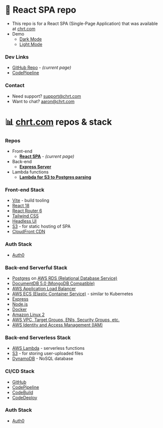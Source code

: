 # :file_folder: React SPA repo

- This repo is for a React SPA (Single-Page Application) that was available at [chrt.com](https://chrt.com)
- Demo
  - [Dark Mode](https://www.youtube.com/watch?v=PW_yyotQSdE)
  - [Light Mode](https://www.youtube.com/watch?v=eKPZmSY25zA)

### Dev Links

- [GitHub Repo](https://github.com/chrtHub/chrt-vite/) - _(current page)_
- [CodePipeline](https://us-east-1.console.aws.amazon.com/codesuite/codepipeline/pipelines/chrt-vite/view?region=us-east-1)

### Contact

- Need support? support@chrt.com
- Want to chat? aaron@chrt.com

# :bar_chart: [chrt.com](https://chrt.com) repos & stack

### Repos

- Front-end
  - **[React SPA](https://github.com/chrtHub/chrt-vite/)** - _(current page)_
- Back-end
  - **[Express Server](https://github.com/chrtHub/postgres-tradingdata)**
- Lambda functions
  - **[Lambda for S3 to Postgres parsing](https://github.com/chrtHub/lambda-chrtUserTradingData-S3-to-RDS-PostgreSQL)**

### Front-end Stack

- [Vite](https://vitejs.dev/) - build tooling
- [React 18](https://reactjs.org/)
- [React Router 6](https://reactrouter.com/en/main)
- [Tailwind CSS](https://tailwindcss.com/)
- [Headless UI](https://headlessui.com/)
- [S3](https://docs.aws.amazon.com/AmazonS3/latest/userguide/Welcome.html) - for static hosting of SPA
- [CloudFront CDN](https://docs.aws.amazon.com/AmazonCloudFront/latest/DeveloperGuide/Introduction.html)

### Auth Stack

- [Auth0](https://auth0.com/)

### Back-end Serverful Stack

- [Postgres](https://www.postgresql.org/) on [AWS RDS (Relational Database Service)](https://docs.aws.amazon.com/AmazonRDS/latest/UserGuide/Welcome.html)
- [DocumentDB 5.0 (MongoDB Compatible)](https://docs.aws.amazon.com/documentdb/latest/developerguide/what-is.html)
- [AWS Application Load Balancer](https://docs.aws.amazon.com/elasticloadbalancing/latest/application/introduction.html)
- [AWS ECS (Elastic Container Service)](https://docs.aws.amazon.com/AmazonECS/latest/developerguide/Welcome.html) - similar to Kubernetes
- [Express](https://expressjs.com/)
- [Node.js](https://nodejs.org/en/)
- [Docker](https://www.docker.com/)
- [Amazon Linux 2](https://aws.amazon.com/amazon-linux-2/)
- [AWS VPC, Target Groups, ENIs, Security Groups, etc.](https://docs.aws.amazon.com/vpc/latest/userguide/what-is-amazon-vpc.html)
- [AWS Identity and Access Management (IAM)](https://docs.aws.amazon.com/IAM/latest/UserGuide/introduction.html)

### Back-end Serverless Stack

- [AWS Lambda](https://docs.aws.amazon.com/lambda/latest/dg/welcome.html) - serverless functions
- [S3](https://docs.aws.amazon.com/AmazonS3/latest/userguide/Welcome.html) - for storing user-uploaded files
- [DynamoDB](https://docs.aws.amazon.com/amazondynamodb/latest/developerguide/Introduction.html) - NoSQL database

### CI/CD Stack

- [GitHub](https://github.com)
- [CodePipeline](https://docs.aws.amazon.com/codepipeline/latest/userguide/welcome.html)
- [CodeBuild](https://docs.aws.amazon.com/codebuild/latest/userguide/welcome.html)
- [CodeDeploy](https://docs.aws.amazon.com/codedeploy/latest/userguide/welcome.html)

### Auth Stack

- [Auth0](https://auth0.com/)
